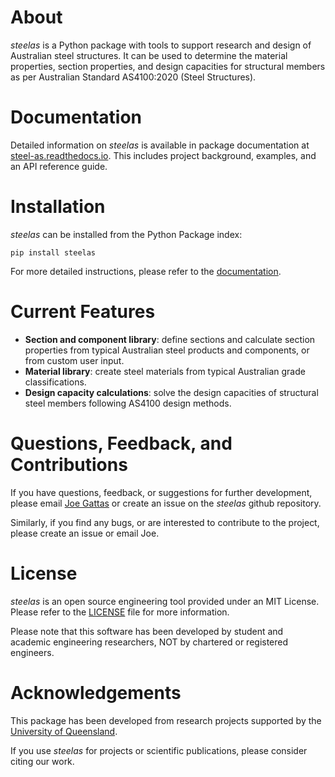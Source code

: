 # About
*steelas* is a Python package with tools to support research and design of Australian steel structures. It can be used to determine the material properties, section properties, and design capacities for structural members as per Australian Standard AS4100:2020 (Steel Structures). 

# Documentation
Detailed information on *steelas* is available in package documentation at [steel-as.readthedocs.io](https://steel-as.readthedocs.io/). This includes project background, examples, and an API reference guide.

# Installation
*steelas* can be installed from the Python Package index:
```
pip install steelas
```

For more detailed instructions, please refer to the [documentation]([https://steel-as.readthedocs.io]).

# Current Features
- **Section and component library**: define sections and calculate section properties from typical Australian steel products and components, or from custom user input. 
- **Material library**: create steel materials from typical Australian grade classifications.
- **Design capacity calculations**: solve the design capacities of structural steel members following AS4100 design methods.

# Questions, Feedback, and Contributions 
If you have questions, feedback, or suggestions for further development, please email [Joe Gattas](https://researchers.uq.edu.au/researcher/9443) or create an issue on the *steelas* github repository.

Similarly, if you find any bugs, or are interested to contribute to the project, please create an issue or email Joe.


# License 
*steelas* is an open source engineering tool provided under an MIT License. Please refer to the [LICENSE](./LICENSE.md) file for more information. 

Please note that this software has been developed by student and academic engineering researchers, NOT by chartered or registered engineers. 

# Acknowledgements
This package has been developed from research projects supported by the [University of Queensland](https://civil.uq.edu.au/).

If you use *steelas* for projects or scientific publications, please consider citing our work.

